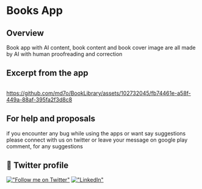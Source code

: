 # Books App

## Overview

Book app with AI content, book content and book cover image are all made by AI with human proofreading and correction

## Excerpt from the app

<p>
<img  width="200"/>
  
https://github.com/md7o/BookLibrary/assets/102732045/fb74461e-a58f-449a-88af-395fa2f3d8c8

  


</p>


## For help and proposals

if you encounter any bug while using the apps or want say suggestions please connect with us on twitter or leave your message on google play comment, for any suggestions

## 🔗 Twitter profile 
[!["Follow me on Twitter"](https://img.shields.io/twitter/follow/pr_Mais?label=Follow%20me)](https://twitter.com/Md7oHe)
[!["LinkedIn"](https://img.shields.io/badge/LinkedIn-blue?style=flat&logo=linkedin&labelColor=blue)](https://www.linkedin.com/in/mohammed-alheraki-6bb97b247/)



